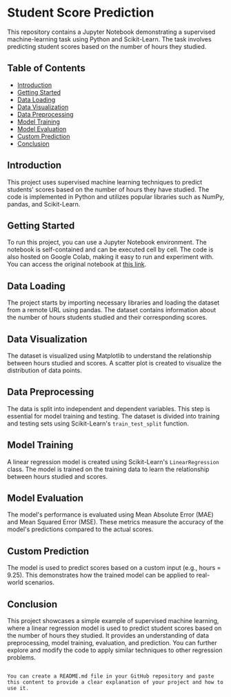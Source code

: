 # Student Score Prediction

This repository contains a Jupyter Notebook demonstrating a supervised machine-learning task using Python and Scikit-Learn. The task involves predicting student scores based on the number of hours they studied.

## Table of Contents

- [Introduction](#introduction)
- [Getting Started](#getting-started)
- [Data Loading](#data-loading)
- [Data Visualization](#data-visualization)
- [Data Preprocessing](#data-preprocessing)
- [Model Training](#model-training)
- [Model Evaluation](#model-evaluation)
- [Custom Prediction](#custom-prediction)
- [Conclusion](#conclusion)

## Introduction

This project uses supervised machine learning techniques to predict students' scores based on the number of hours they have studied. The code is implemented in Python and utilizes popular libraries such as NumPy, pandas, and Scikit-Learn.

## Getting Started

To run this project, you can use a Jupyter Notebook environment. The notebook is self-contained and can be executed cell by cell. The code is also hosted on Google Colab, making it easy to run and experiment with. You can access the original notebook at [this link](https://colab.research.google.com/drive/1zdMXN4ntAAMer2kQcfAr7JF6QAVozht1).

## Data Loading

The project starts by importing necessary libraries and loading the dataset from a remote URL using pandas. The dataset contains information about the number of hours students studied and their corresponding scores.

## Data Visualization

The dataset is visualized using Matplotlib to understand the relationship between hours studied and scores. A scatter plot is created to visualize the distribution of data points.

## Data Preprocessing

The data is split into independent and dependent variables. This step is essential for model training and testing. The dataset is divided into training and testing sets using Scikit-Learn's `train_test_split` function.

## Model Training

A linear regression model is created using Scikit-Learn's `LinearRegression` class. The model is trained on the training data to learn the relationship between hours studied and scores.

## Model Evaluation

The model's performance is evaluated using Mean Absolute Error (MAE) and Mean Squared Error (MSE). These metrics measure the accuracy of the model's predictions compared to the actual scores.

## Custom Prediction

The model is used to predict scores based on a custom input (e.g., hours = 9.25). This demonstrates how the trained model can be applied to real-world scenarios.

## Conclusion

This project showcases a simple example of supervised machine learning, where a linear regression model is used to predict student scores based on the number of hours they studied. It provides an understanding of data preprocessing, model training, evaluation, and prediction. You can further explore and modify the code to apply similar techniques to other regression problems.

```

You can create a README.md file in your GitHub repository and paste this content to provide a clear explanation of your project and how to use it.
